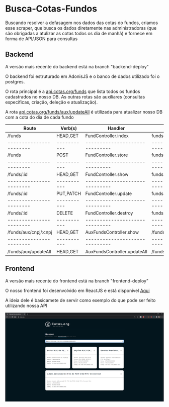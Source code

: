 # Busca-Cotas-Fundos

Buscando resolver a defasagem nos dados das cotas do fundos, criamos esse scraper, 
que busca os dados diretamente nas administradoras (que são obrigadas a atulizar as cotas todos os dia de manhã)
e fornece em forma de API/JSON para consultas

## Backend

A versão mais recente do backend está na branch "backend-deploy"

O backend foi estruturado em AdonisJS e o banco de dados utilizado foi o postgres.

O rota principal é a [api.cotas.org/funds](http://api.cotas.org/funds) que lista todos os fundos cadastrados no nosso DB.
As outras rotas são auxiliares (consultas específicas, criação, deleção e atualização).

A rota [api.cotas.org/funds/aux/updateAll](http://api.cotas.org/funds/aux/updateAll) é utilizada para atualizar nosso DB com a cota do dia de cada fundo
 
| Route                 | Verb(s)   | Handler                      | Name                  |
|-----------------------|-----------|------------------------------|-----------------------|
| /funds                | HEAD,GET  | FundController.index         | funds.index           |
|-----------------------|-----------|------------------------------|-----------------------|
| /funds                | POST      | FundController.store         | funds.store           |
|-----------------------|-----------|------------------------------|-----------------------|
| /funds/:id            | HEAD,GET  | FundController.show          | funds.show            |
|-----------------------|-----------|------------------------------|-----------------------|
| /funds/:id            | PUT,PATCH | FundController.update        | funds.update          |
|-----------------------|-----------|------------------------------|-----------------------|
| /funds/:id            | DELETE    | FundController.destroy       | funds.destroy         |
|-----------------------|-----------|------------------------------|-----------------------|
| /funds/aux/cnpj/:cnpj | HEAD,GET  | AuxFundsController.show      | /funds/aux/cnpj/:cnpj |
|-----------------------|-----------|------------------------------|-----------------------|
| /funds/aux/updateAll  | HEAD,GET  | AuxFundsController.updateAll | /funds/aux/updateAll  |

## Frontend

A versão mais recente do frontend está na branch "frontend-deploy"

O nosso frontend foi desenvolvido em ReactJS e está disponível <a href="https://cotas.org" target="_blank" title="cotas.org">Aqui</a>

A ideia dele é basicamete de servir como exemplo do que pode ser feito utilizando nossa API

<img src="./pagina.PNG" alt="Site print" title="Site hospedado" />
